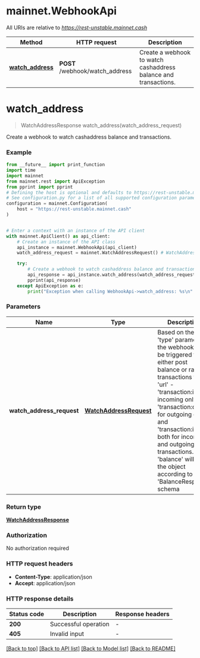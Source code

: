 # mainnet.WebhookApi

All URIs are relative to *https://rest-unstable.mainnet.cash*

Method | HTTP request | Description
------------- | ------------- | -------------
[**watch_address**](WebhookApi.md#watch_address) | **POST** /webhook/watch_address | Create a webhook to watch cashaddress balance and transactions. 


# **watch_address**
> WatchAddressResponse watch_address(watch_address_request)

Create a webhook to watch cashaddress balance and transactions. 

### Example

```python
from __future__ import print_function
import time
import mainnet
from mainnet.rest import ApiException
from pprint import pprint
# Defining the host is optional and defaults to https://rest-unstable.mainnet.cash
# See configuration.py for a list of all supported configuration parameters.
configuration = mainnet.Configuration(
    host = "https://rest-unstable.mainnet.cash"
)


# Enter a context with an instance of the API client
with mainnet.ApiClient() as api_client:
    # Create an instance of the API class
    api_instance = mainnet.WebhookApi(api_client)
    watch_address_request = mainnet.WatchAddressRequest() # WatchAddressRequest | Based on the 'type' parameter the webhook will be triggered to either post balance or raw transactions to the 'url' - 'transaction:in' for incoming only, 'transaction:out' for outgoing only and 'transaction:in,out' both for incoming and outgoing transactions. 'balance' will post the object according to 'BalanceResponse' schema 

    try:
        # Create a webhook to watch cashaddress balance and transactions. 
        api_response = api_instance.watch_address(watch_address_request)
        pprint(api_response)
    except ApiException as e:
        print("Exception when calling WebhookApi->watch_address: %s\n" % e)
```

### Parameters

Name | Type | Description  | Notes
------------- | ------------- | ------------- | -------------
 **watch_address_request** | [**WatchAddressRequest**](WatchAddressRequest.md)| Based on the &#39;type&#39; parameter the webhook will be triggered to either post balance or raw transactions to the &#39;url&#39; - &#39;transaction:in&#39; for incoming only, &#39;transaction:out&#39; for outgoing only and &#39;transaction:in,out&#39; both for incoming and outgoing transactions. &#39;balance&#39; will post the object according to &#39;BalanceResponse&#39; schema  | 

### Return type

[**WatchAddressResponse**](WatchAddressResponse.md)

### Authorization

No authorization required

### HTTP request headers

 - **Content-Type**: application/json
 - **Accept**: application/json

### HTTP response details
| Status code | Description | Response headers |
|-------------|-------------|------------------|
**200** | Successful operation |  -  |
**405** | Invalid input |  -  |

[[Back to top]](#) [[Back to API list]](../README.md#documentation-for-api-endpoints) [[Back to Model list]](../README.md#documentation-for-models) [[Back to README]](../README.md)

